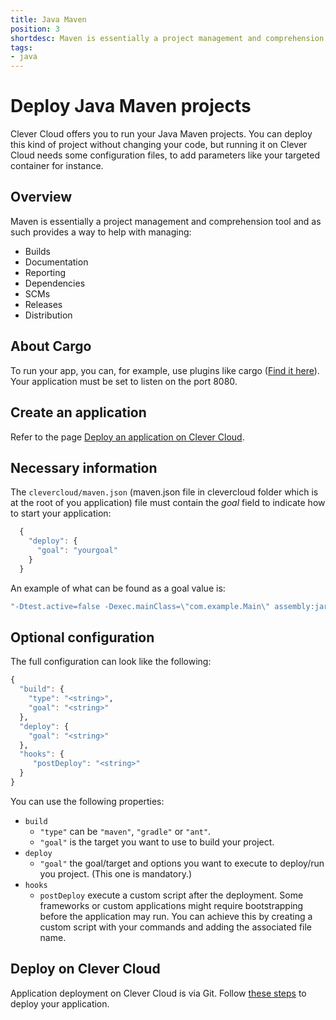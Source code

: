 ```yaml
---
title: Java Maven
position: 3
shortdesc: Maven is essentially a project management and comprehension tool...
tags:
- java
---
```


# Deploy Java Maven projects

Clever Cloud offers you to run your Java Maven projects. You can deploy this kind of project without changing your code, but running it on Clever Cloud needs some configuration files, to add parameters like your targeted container for instance.


## Overview
Maven is essentially a project management and comprehension tool and as such provides a way to help with managing:

* Builds
* Documentation
* Reporting
* Dependencies
* SCMs
* Releases
* Distribution


## About Cargo
To run your app, you can, for example, use plugins like cargo
(<a href="https://codehaus-cargo.github.io/cargo/Maven2+plugin.html">Find it here</a>).
Your application must be set to listen on the port 8080.

## Create an application

Refer to the page [Deploy an application on Clever Cloud](/doc/clever-cloud-overview/add-application/).

## Necessary information

The `clevercloud/maven.json` (maven.json file in clevercloud folder which is at the root of you application) file must contain the _goal_ field to indicate how to start your application:

```javascript
  {
    "deploy": {
      "goal": "yourgoal"
    }
  }
```

An example of what can be found as a goal value is:  

```haskell
"-Dtest.active=false -Dexec.mainClass=\"com.example.Main\" assembly:jar-with-dependencies exec:java"
```

## Optional configuration

The full configuration can look like the following:

```haskell
{
  "build": {
    "type": "<string>",
    "goal": "<string>"
  },
  "deploy": {
    "goal": "<string>"
  },
  "hooks": {
     "postDeploy": "<string>"
  }
}
```
You can use the following properties:

* ``build``
    * ``"type"`` can be ``"maven"``, ``"gradle"`` or ``"ant"``.
    * ``"goal"`` is the target you want to use to build your project.
* ``deploy``
    * ``"goal"`` the goal/target and options you want to execute to
		  deploy/run you project. (This one is mandatory.)
* ``hooks``
    * ``postDeploy`` execute a custom script after the deployment. Some frameworks or custom applications might require bootstrapping before the application may run.
You can achieve this by creating a custom script with your commands and adding the associated file name.

## Deploy on Clever Cloud

Application deployment on Clever Cloud is via Git. Follow [these steps](/doc/clever-cloud-overview/add-application/) to deploy your application.
